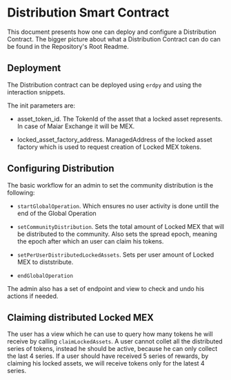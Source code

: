 # Distribution Smart Contract

This document presents how one can deploy and configure a Distribution Contract.
The bigger picture about what a Distribution Contract can do can be found in the Repository's Root Readme.

## Deployment

The Distribution contract can be deployed using `erdpy` and using the interaction snippets.

The init parameters are:

- asset_token_id. The TokenId of the asset that a locked asset represents. In case of Maiar Exchange it will be MEX.

- locked_asset_factory_address. ManagedAddress of the locked asset factory which is used to request creation of Locked MEX tokens.

## Configuring Distribution

The basic workflow for an admin to set the community distribution is the following:

- `startGlobalOperation`. Which ensures no user activity is done untill the end of the Global Operation

- `setCommunityDistribution`. Sets the total amount of Locked MEX that will be distributed to the community. Also sets the spread epoch, meaning the epoch after which an user can claim his tokens.

- `setPerUserDistributedLockedAssets`. Sets per user amount of Locked MEX to diststribute.

- `endGlobalOperation`

The admin also has a set of endpoint and view to check and undo his actions if needed.

## Claiming distributed Locked MEX

The user has a view which he can use to query how many tokens he will receive by calling `claimLockedAssets`. A user cannot collet all the distributed series of tokens, instead he should be active, because he can only collect the last 4 series. If a user should have received 5 series of rewards, by claiming his locked assets, we will receive tokens only for the latest 4 series.

